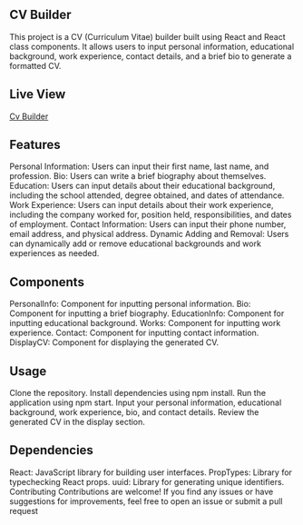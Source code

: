 ## CV Builder
This project is a CV (Curriculum Vitae) builder built using React and React class components. It allows users to input personal information, educational background, work experience, contact details, and a brief bio to generate a formatted CV.

## Live View
[Cv Builder](https://hidoreen.github.io/CV-builder/)

## Features
Personal Information: Users can input their first name, last name, and profession.
Bio: Users can write a brief biography about themselves.
Education: Users can input details about their educational background, including the school attended, degree obtained, and dates of attendance.
Work Experience: Users can input details about their work experience, including the company worked for, position held, responsibilities, and dates of employment.
Contact Information: Users can input their phone number, email address, and physical address.
Dynamic Adding and Removal: Users can dynamically add or remove educational backgrounds and work experiences as needed.

## Components
PersonalInfo: Component for inputting personal information.
Bio: Component for inputting a brief biography.
EducationInfo: Component for inputting educational background.
Works: Component for inputting work experience.
Contact: Component for inputting contact information.
DisplayCV: Component for displaying the generated CV.

## Usage
Clone the repository.
Install dependencies using npm install.
Run the application using npm start.
Input your personal information, educational background, work experience, bio, and contact details.
Review the generated CV in the display section.

## Dependencies
React: JavaScript library for building user interfaces.
PropTypes: Library for typechecking React props.
uuid: Library for generating unique identifiers.
Contributing
Contributions are welcome! If you find any issues or have suggestions for improvements, feel free to open an issue or submit a pull request